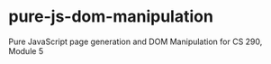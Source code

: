 # pure-js-dom-manipulation
Pure JavaScript page generation and DOM Manipulation for CS 290, Module 5
